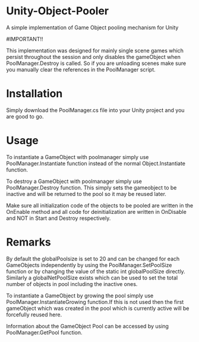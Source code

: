 # Unity-Object-Pooler
A simple implementation of Game Object pooling mechanism for Unity

#IMPORTANT!!

This implementation was designed for mainly single scene games which persist throughout the session and only disables the gameObject when PoolManager.Destroy is called. So if you are unloading scenes make sure you manually clear the references in the PoolManager script.

# Installation

Simply download the PoolManager.cs file into your Unity project and you are good to go.

# Usage

To instantiate a GameObject with poolmanager simply use PoolManager.Instantiate function instead of the normal Object.Instantiate function.

To destroy a GameObject with poolmanager simply use PoolManager.Destroy function. This simply sets the gameobject to be inactive and will be returned to the pool so it may be reused later.

Make sure all initialization code of the objects to be pooled are written in the OnEnable method and all code for deinitialization are written in OnDisable and NOT in Start and Destroy respectively.




# Remarks

By default the globalPoolsize is set to 20 and can be changed for each GameObjects independently by using the PoolManager.SetPoolSize function or by changing the value of the static int globalPoolSize directly. Similarly a globalNetPoolSize exists which can be used to set the total number of objects in pool including the inactive ones.

To instantiate a GameObject by growing the pool simply use PoolManager.InstantiateGrowing function.If this is not used then the first gameObject which was created in the pool which is currently active will be forcefully reused here.

Information about the GameObject Pool can be accessed by using PoolManager.GetPool function.
